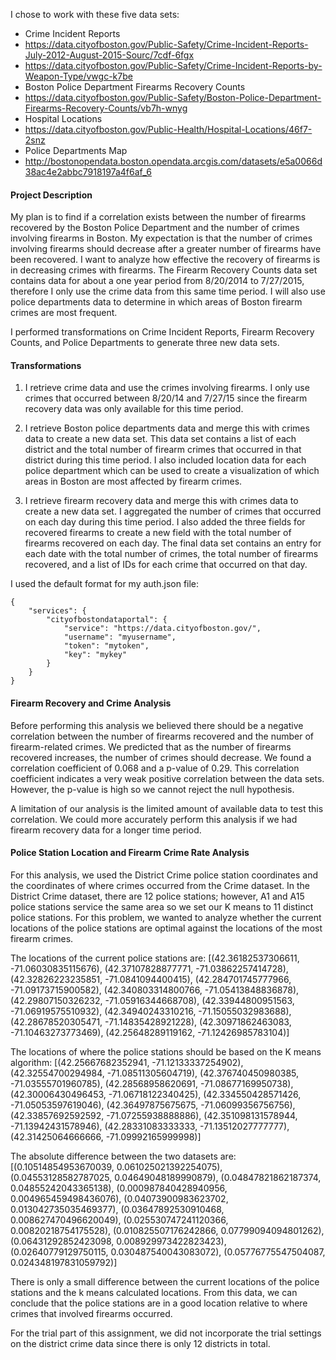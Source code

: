 I chose to work with these five data sets:

* Crime Incident Reports
 * https://data.cityofboston.gov/Public-Safety/Crime-Incident-Reports-July-2012-August-2015-Sourc/7cdf-6fgx
 * https://data.cityofboston.gov/Public-Safety/Crime-Incident-Reports-by-Weapon-Type/vwgc-k7be
* Boston Police Department Firearms Recovery Counts
 * https://data.cityofboston.gov/Public-Safety/Boston-Police-Department-Firearms-Recovery-Counts/vb7h-wnyg
* Hospital Locations
 * https://data.cityofboston.gov/Public-Health/Hospital-Locations/46f7-2snz
* Police Departments Map
 * http://bostonopendata.boston.opendata.arcgis.com/datasets/e5a0066d38ac4e2abbc7918197a4f6af_6

#### Project Description

My plan is to find if a correlation exists between the number of firearms recovered by the Boston Police Department and the number of crimes involving firearms in Boston. My expectation is that the number of crimes involving firearms should decrease after a greater number of firearms have been recovered. I want to analyze how effective the recovery of firearms is in decreasing crimes with firearms. The Firearm Recovery Counts data set contains data for about a one year period from 8/20/2014 to 7/27/2015, therefore I only use the crime data from this same time period. I will also use police departments data to determine in which areas of Boston firearm crimes are most frequent.

I performed transformations on Crime Incident Reports, Firearm Recovery Counts, and Police Departments to generate three new data sets.

#### Transformations

1. I retrieve crime data and use the crimes involving firearms. I only use crimes that occurred between 8/20/14 and 7/27/15 since the firearm recovery data was only available for this time period.

2. I retrieve Boston police departments data and merge this with crimes data to create a new data set. This data set contains a list of each district and the total number of firearm crimes that occurred in that district during this time period. I also included location data for each police department which can be used to create a visualization of which areas in Boston are most affected by firearm crimes.

3. I retrieve firearm recovery data and merge this with crimes data to create a new data set. I aggregated the number of crimes that occurred on each day during this time period. I also added the three fields for recovered firearms to create a new field with the total number of firearms recovered on each day. The final data set contains an entry for each date with the total number of crimes, the total number of firearms recovered, and a list of IDs for each crime that occurred on that day.

I used the default format for my auth.json file:
```
{
	"services": {
		"cityofbostondataportal": {
			"service": "https://data.cityofboston.gov/",
			"username": "myusername",
			"token": "mytoken",
			"key": "mykey"
		}
	}
}
```

#### Firearm Recovery and Crime Analysis

Before performing this analysis we believed there should be a negative correlation between the number of firearms recovered and the number of firearm-related crimes. We predicted that as the number of firearms recovered increases, the number of crimes should decrease. We found a correlation coefficient of 0.068 and a p-value of 0.29. This correlation coefficient indicates a very weak positive correlation between the data sets. However, the p-value is high so we cannot reject the null hypothesis.

A limitation of our analysis is the limited amount of available data to test this correlation. We could more accurately perform this analysis if we had firearm recovery data for a longer time period.

#### Police Station Location and Firearm Crime Rate Analysis

For this analysis, we used the District Crime police station coordinates and the coordinates of where crimes occurred from the Crime dataset. In the District Crime dataset, there are 12 police stations; however, A1 and A15 police stations service the same area so we set our K means to 11 distinct police stations.  For this problem, we wanted to analyze whether the current locations of the police stations are optimal against the locations of the most firearm crimes.

The locations of the current police stations are:
[(42.36182537306611, -71.06030835115676), (42.37107828877771, -71.03862257414728),
 (42.32826223235851, -71.0841094400415), (42.284701745777966, -71.09173715900582),
 (42.340803314800766, -71.05413848836878), (42.29807150326232, -71.05916344668708),
 (42.33944800951563, -71.06919575510932), (42.34940243310216, -71.15055032983688),
 (42.28678520305471, -71.14835428921228), (42.30971862463083, -71.10463273773469),
 (42.25648289119162, -71.12426985783104)]

 The locations of where the police stations should be based on the K means algorithm:
 [(42.25667682352941, -71.12133337254902), (42.32554700294984, -71.08511305604719),
 (42.376740450980385, -71.03555701960785), (42.28568958620691, -71.08677169950738),
 (42.30006430496453, -71.06718122340425), (42.334550428571426, -71.05053597619046),
 (42.36497875675675, -71.06099356756756), (42.33857692592592, -71.07255938888886),
 (42.351098131578944, -71.13942431578946), (42.28331083333333, -71.13512027777777),
 (42.31425064666666, -71.09992165999998)]

 The absolute difference between the two datasets are:
 [(0.10514854953670039, 0.061025021392254075), (0.04553128582787025, 0.04649048189990879),
  (0.04847821862187374, 0.04855242043365138), (0.000987840428940956, 0.004965459498436076),
  (0.04073900983623702, 0.013042735035469377), (0.03647892530910468, 0.008627470496620049),
  (0.025530747241120366, 0.00820218754175528), (0.010825507176242866, 0.07799094094801262),
  (0.06431292852423098, 0.008929973422823423), (0.02640779129750115, 0.030487540043083072),
  (0.05776775547504087, 0.024348197831059792)]

  There is only a small difference between the current locations of the police stations and the k means calculated locations.  From this data, we can conclude that the police stations are in a good location relative to where crimes that involved firearms occurred.

  For the trial part of this assignment, we did not incorporate the trial settings on the district crime data since there is only 12 districts in total. 
